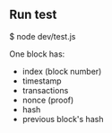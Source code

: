 ## Run test
$ node dev/test.js

One block has:
+ index (block number)
+ timestamp
+ transactions
+ nonce (proof)
+ hash
+ previous block's hash